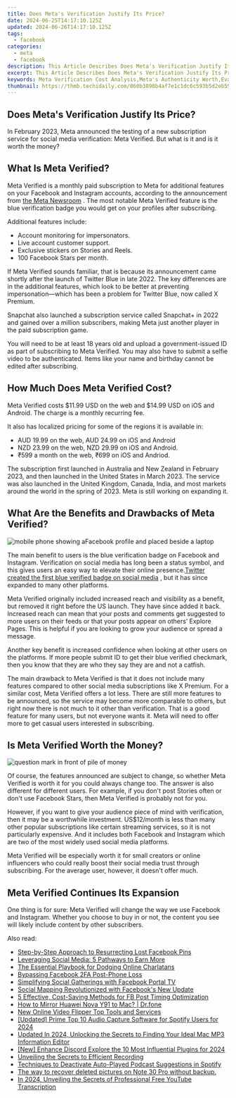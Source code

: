 ```yaml
---
title: Does Meta's Verification Justify Its Price?
date: 2024-06-25T14:17:10.125Z
updated: 2024-06-26T14:17:10.125Z
tags:
  - facebook
categories:
  - meta
  - facebook
description: This Article Describes Does Meta's Verification Justify Its Price?
excerpt: This Article Describes Does Meta's Verification Justify Its Price?
keywords: Meta Verification Cost Analysis,Meta's Authenticity Worth,Evaluating Meta's Price,Meta Platforms Value,Social Media Verification Expense,Assessing Verified Status Cost,Is Meta's Credential Valuable?
thumbnail: https://thmb.techidaily.com/860b3898b4af7e1c1dc6c593b5d2eb5997c8c8e6aad583a53288672db7b6ce02.jpg
---
```


## Does Meta's Verification Justify Its Price?

 In February 2023, Meta announced the testing of a new subscription service for social media verification: Meta Verified. But what is it and is it worth the money?

## What Is Meta Verified?

 Meta Verified is a monthly paid subscription to Meta for additional features on your Facebook and Instagram accounts, according to the announcement from [the Meta Newsroom](https://about.fb.com/news/2023/02/testing-meta-verified-to-help-creators/) . The most notable Meta Verified feature is the blue verification badge you would get on your profiles after subscribing.

Additional features include:

* Account monitoring for impersonators.
* Live account customer support.
* Exclusive stickers on Stories and Reels.
* 100 Facebook Stars per month.

 If Meta Verified sounds familiar, that is because its announcement came shortly after the launch of Twitter Blue in late 2022\. The key differences are in the additional features, which look to be better at preventing impersonation—which has been a problem for Twitter Blue, now called X Premium.

 Snapchat also launched a subscription service called Snapchat+ in 2022 and gained over a million subscribers, making Meta just another player in the paid subscription game.

 You will need to be at least 18 years old and upload a government-issued ID as part of subscribing to Meta Verified. You may also have to submit a selfie video to be authenticated. Items like your name and birthday cannot be edited after subscribing.

## How Much Does Meta Verified Cost?

 Meta Verified costs $11.99 USD on the web and $14.99 USD on iOS and Android. The charge is a monthly recurring fee.

 It also has localized pricing for some of the regions it is available in:

* AUD 19.99 on the web, AUD 24.99 on iOS and Android
* NZD 23.99 on the web, NZD 29.99 on iOS and Android.
* ₹599 a month on the web, ₹699 on iOS and Andriod.

 The subscription first launched in Australia and New Zealand in February 2023, and then launched in the United States in March 2023\. The service was also launched in the United Kingdom, Canada, India, and most markets around the world in the spring of 2023\. Meta is still working on expanding it.

## What Are the Benefits and Drawbacks of Meta Verified?

![mobile phone showing aFacebook profile and placed beside a laptop](https://static1.makeuseofimages.com/wordpress/wp-content/uploads/2023/02/1200x600-27.jpg)

 The main benefit to users is the blue verification badge on Facebook and Instagram. Verification on social media has long been a status symbol, and this gives users an easy way to elevate their online presence.[Twitter created the first blue verified badge on social media](https://www.makeuseof.com/who-created-blue-checkmark-social-media/) , but it has since expanded to many other platforms.

 Meta Verified originally included increased reach and visibility as a benefit, but removed it right before the US launch. They have since added it back. Increased reach can mean that your posts and comments get suggested to more users on their feeds or that your posts appear on others’ Explore Pages. This is helpful if you are looking to grow your audience or spread a message.

 Another key benefit is increased confidence when looking at other users on the platforms. If more people submit ID to get their blue verified checkmark, then you know that they are who they say they are and not a catfish.

 The main drawback to Meta Verified is that it does not include many features compared to other social media subscriptions like X Premium. For a similar cost, Meta Verified offers a lot less. There are still more features to be announced, so the service may become more comparable to others, but right now there is not much to it other than verification. That is a good feature for many users, but not everyone wants it. Meta will need to offer more to get casual users interested in subscribing.

## Is Meta Verified Worth the Money?

![question mark in front of pile of money](https://static1.makeuseofimages.com/wordpress/wp-content/uploads/2022/12/money-question-mark.jpg)

 Of course, the features announced are subject to change, so whether Meta Verified is worth it for you could always change too. The answer is also different for different users. For example, if you don't post Stories often or don't use Facebook Stars, then Meta Verified is probably not for you.

 However, if you want to give your audience piece of mind with verification, then it may be a worthwhile investment. US$12/month is less than many other popular subscriptions like certain streaming services, so it is not particularly expensive. And it includes both Facebook and Instagram which are two of the most widely used social media platforms.

 Meta Verified will be especially worth it for small creators or online influencers who could really boost their social media trust through subscribing. For the average user, however, it doesn't offer much.

## Meta Verified Continues Its Expansion

 One thing is for sure: Meta Verified will change the way we use Facebook and Instagram. Whether you choose to buy in or not, the content you see will likely include content by other subscribers.


<ins class="adsbygoogle"
     style="display:block"
     data-ad-format="autorelaxed"
     data-ad-client="ca-pub-7571918770474297"
     data-ad-slot="1223367746"></ins>



<ins class="adsbygoogle"
     style="display:block"
     data-ad-client="ca-pub-7571918770474297"
     data-ad-slot="8358498916"
     data-ad-format="auto"
     data-full-width-responsive="true"></ins>

<span class="atpl-alsoreadstyle">Also read:</span>
<div><ul>
<li><a href="https://facebook.techidaily.com/step-by-step-approach-to-resurrecting-lost-facebook-pins/"><u>Step-by-Step Approach to Resurrecting Lost Facebook Pins</u></a></li>
<li><a href="https://facebook.techidaily.com/leveraging-social-media-5-pathways-to-earn-more/"><u>Leveraging Social Media: 5 Pathways to Earn More</u></a></li>
<li><a href="https://facebook.techidaily.com/the-essential-playbook-for-dodging-online-charlatans/"><u>The Essential Playbook for Dodging Online Charlatans</u></a></li>
<li><a href="https://facebook.techidaily.com/bypassing-facebook-2fa-post-phone-loss/"><u>Bypassing Facebook 2FA Post-Phone Loss</u></a></li>
<li><a href="https://facebook.techidaily.com/simplifying-social-gatherings-with-facebook-portal-tv/"><u>Simplifying Social Gatherings with Facebook Portal TV</u></a></li>
<li><a href="https://facebook.techidaily.com/social-mapping-revolutionized-with-facebooks-new-update/"><u>Social Mapping Revolutionized with Facebook's New Update</u></a></li>
<li><a href="https://facebook.techidaily.com/5-effective-cost-saving-methods-for-fb-post-timing-optimization/"><u>5 Effective, Cost-Saving Methods for FB Post Timing Optimization</u></a></li>
<li><a href="https://screen-mirror.techidaily.com/how-to-mirror-huawei-nova-y91-to-mac-drfone-by-drfone-android/"><u>How to Mirror Huawei Nova Y91 to Mac? | Dr.fone</u></a></li>
<li><a href="https://video-creation-software.techidaily.com/new-online-video-flipper-top-tools-and-services/"><u>New Online Video Flipper Top Tools and Services</u></a></li>
<li><a href="https://on-screen-recording.techidaily.com/updated-prime-top-10-audio-capture-software-for-spotify-users-for-2024/"><u>[Updated] Prime Top 10 Audio Capture Software for Spotify Users for 2024</u></a></li>
<li><a href="https://voice-adjusting.techidaily.com/updated-in-2024-unlocking-the-secrets-to-finding-your-ideal-mac-mp3-information-editor/"><u>Updated In 2024, Unlocking the Secrets to Finding Your Ideal Mac MP3 Information Editor</u></a></li>
<li><a href="https://discord-videos.techidaily.com/new-enhance-discord-explore-the-10-most-influential-plugins-for-2024/"><u>[New] Enhance Discord  Explore the 10 Most Influential Plugins for 2024</u></a></li>
<li><a href="https://vimeo-videos.techidaily.com/unveiling-the-secrets-to-efficient-recording/"><u>Unveiling the Secrets to Efficient Recording</u></a></li>
<li><a href="https://extra-hints.techidaily.com/techniques-to-deactivate-auto-played-podcast-suggestions-in-spotify/"><u>Techniques to Deactivate Auto-Played Podcast Suggestions in Spotify</u></a></li>
<li><a href="https://techidaily.com/the-way-to-recover-deleted-pictures-on-note-30-pro-without-backup-by-fonelab-android-recover-pictures/"><u>The way to recover deleted pictures on Note 30 Pro without backup.</u></a></li>
<li><a href="https://youtube-help.techidaily.com/in-2024-unveiling-the-secrets-of-professional-free-youtube-transcription/"><u>In 2024, Unveiling the Secrets of Professional Free YouTube Transcription</u></a></li>
</ul></div>
